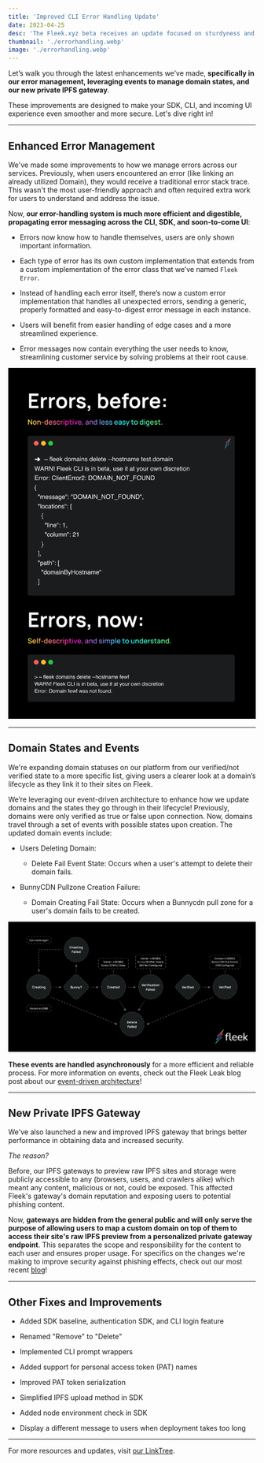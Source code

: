 ```yaml
---
title: 'Improved CLI Error Handling Update'
date: 2023-04-25
desc: 'The Fleek.xyz beta receives an update focused on sturdyness and security. Dive in!'
thumbnail: './errorhandling.webp'
image: './errorhandling.webp'
---
```


Let’s walk you through the latest enhancements we’ve made, **specifically in our error management, leveraging events to manage domain states, and our new private IPFS gateway**.

These improvements are designed to make your SDK, CLI, and incoming UI experience even smoother and more secure. Let's dive right in!

---

## Enhanced Error Management

We've made some improvements to how we manage errors across our services. Previously, when users encountered an error (like linking an already utilized Domain), they would receive a traditional error stack trace. This wasn't the most user-friendly approach and often required extra work for users to understand and address the issue.

Now, **our error-handling system is much more efficient and digestible, propagating error messaging across the CLI, SDK, and soon-to-come UI**:

- Errors now know how to handle themselves, users are only shown important information.

- Each type of error has its own custom implementation that extends from a custom implementation of the error class that we’ve named `Fleek Error`.

- Instead of handling each error itself, there’s now a custom error implementation that handles all unexpected errors, sending a generic, properly formatted and easy-to-digest error message in each instance.

- Users will benefit from easier handling of edge cases and a more streamlined experience.

- Error messages now contain everything the user needs to know, streamlining customer service by solving problems at their root cause.

![](./error-beforeafter.webp)

---

## Domain States and Events

We're expanding domain statuses on our platform from our verified/not verified state to a more specific list, giving users a clearer look at a domain’s lifecycle as they link it to their sites on Fleek.

We’re leveraging our event-driven architecture to enhance how we update domains and the states they go through in their lifecycle! Previously, domains were only verified as true or false upon connection. Now, domains travel through a set of events with possible states upon creation. The updated domain events include:

- Users Deleting Domain:

  - Delete Fail Event State: Occurs when a user's attempt to delete their domain fails.

- BunnyCDN Pullzone Creation Failure:
  - Domain Creating Fail State: Occurs when a Bunnycdn pull zone for a user's domain fails to be created.

![](./error-handling-updated.webp)

**These events are handled asynchronously** for a more efficient and reliable process. For more information on events, check out the Fleek Leak blog post about our [event-driven architecture](/blog/announcements/fleek-leak-04-event-architecture/)!

---

## New Private IPFS Gateway

We've also launched a new and improved IPFS gateway that brings better performance in obtaining data and increased security.

_The reason?_

Before, our IPFS gateways to preview raw IPFS sites and storage were publicly accessible to any (browsers, users, and crawlers alike) which meant any content, malicious or not, could be exposed. This affected Fleek's gateway's domain reputation and exposing users to potential phishing content.

Now, **gateways are hidden from the general public and will only serve the purpose of allowing users to map a custom domain on top of them to access their site's raw IPFS preview from a personalized private gateway endpoint**. This separates the scope and responsibility for the content to each user and ensures proper usage. For specifics on the changes we're making to improve security against phishing effects, check out our most recent [blog](/blog/announcements/gateway-phishing-security-improvements/)!

---

## Other Fixes and Improvements

- Added SDK baseline, authentication SDK, and CLI login feature

- Renamed "Remove" to "Delete"
- Implemented CLI prompt wrappers

- Added support for personal access token (PAT) names
- Improved PAT token serialization
- Simplified IPFS upload method in SDK
- Added node environment check in SDK
- Display a different message to users when deployment takes too long

---

For more resources and updates, visit [our LinkTree](https://linktr.ee/fleek).

